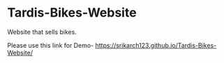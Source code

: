 # Tardis-Bikes-Website
Website that sells bikes.

Please use this link for Demo- https://srikarch123.github.io/Tardis-Bikes-Website/
